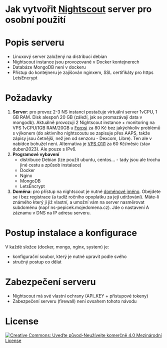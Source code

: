 # Jak vytvořit [Nightscout](https://www.nightscout.info) server pro osobní použití

# Popis serveru
* Linuxový server založený na distribuci debian
* Nightscout instance jsou provozované v Docker kontejnerech
* Databáze MongoDB není v dockeru
* Přístup do kontejneru je zajišován nginxem, SSL certifikáty pro https LetsEncrypt

# Požadavky
1. **Server**: pro provoz 2-3 NS instancí postačuje virtuální server 1vCPU, 1 GB RAM. Disk alespoň 20 GB (záleží, jak se promazávají data v mongodb). Aktuálně provozuji 2 Nightscout instance + monitoring na VPS 1vCPU/1GB RAM/20GB u [Forpsi](https://www.forpsi.com) za 80 Kč bez jakýchkoliv problémů s výkonem (do aktivního nightscoutu se zapisuje přes AAPS, takže zápisy jsou četnější, než jen od senzoru - Dexcom, Libre). Ten ale v nabídce bohužel není.  Alternativa je [VPS O1I1](https://www.forpsicloud.cz/vps.aspx) za 60 Kč/měsíc (stav duben2023). Ale pouze s IPv6.
2. **Programové vybavení**
   * distribuce Debian (lze použít ubuntu, centos... - tady jsou ale trochu jiné cestu a způsob instalace)
   * Docker
   * Nginx
   * MongoDB
   * LetsEncrypt 
 3. **Doména**: pro přístup na nightscout je nutné [doménové jméno](https://www.forpsi.com/domain/). Obejdete se i bez registrace (a tudíž ročního opoplatku za její udržování). Máte-li známého který ji již vlastní, a umožní vám na server nasměrovat subdoménu (např ns-pepicek.mojedomena.cz). Jde o nastavení A záznamu v DNS na IP adresu serveru. 

# Postup instalace a konfigurace
V každé složce (docker, mongo, nginx, system) je:
* konfigurační soubor, který je nutné upravit podle svého
* stručný postup co dělat

# Zabezpečení serveru
* Nightscout má své vlastní ochrany (API_KEY + přístupové tokeny)
* Zabezpečení serveru (firewall) není ovsahem tohoto návodu

# License
[![Creative Commons: Uveďte původ-Neužívejte komerčně 4.0 Mezinárodní License](https://i.creativecommons.org/l/by-nc/4.0/88x31.png "Creative Commons: Uveďte původ-Neužívejte komerčně 4.0 Mezinárodní License")](http://creativecommons.org/licenses/by-nc/4.0/)
